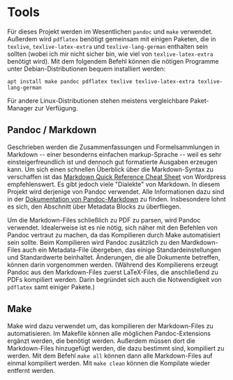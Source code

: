 # Tools

Für dieses Projekt werden im Wesentlichen `pandoc` und `make` verwendet. Außerdem wird `pdflatex` benötigt gemeinsam mit einigen Paketen, die in `texlive`, `texlive-latex-extra` und `texlive-lang-german` enthalten sein sollten (wobei ich mir nicht sicher bin, wie viel von `texlive-latex-extra` benötigt wird). Mit dem folgendem Befehl können die nötigen Programme unter Debian-Distributionen bequem installiert werden:

~~~
apt install make pandoc pdflatex texlive texlive-latex-extra texlive-lang-german
~~~

Für andere Linux-Distributionen stehen meistens vergleichbare Paket-Manager zur Verfügung.

## Pandoc / Markdown

Geschrieben werden die Zusammenfassungen und Formelsammlungen in Markdown -- einer besonderns einfachen markup-Sprache -- weil es sehr einsteigerfreundlich ist und dennoch gut formatierte Ausgaben erzeugen kann. Um sich einen schnellen Überblick über die Markdown-Syntax zu verschaffen ist das [Markdown Quick Reference Cheat 
Sheet](https://wordpress.com/support/markdown-quick-reference/) von Wordpress empfehlenswert. Es gibt jedoch viele "Dialekte" von Markdown. In diesem Projekt wird derjenige von Pandoc verwendet. Alle Informationen dazu sind in der [Dokumentation von Pandoc-Markdown](https://pandoc.org/MANUAL.html#pandocs-markdown) zu finden. Insbesondere lohnt es sich, den Abschnitt über Metadata Blocks zu überfliegen.

Um die Markdown-Files schließlich zu PDF zu parsen, wird Pandoc verwendet. Idealerweise ist es nie nötig, sich näher mit den Befehlen von Pandoc vertraut zu machen, da das Kompilieren durch Make automatisiert sein sollte. Beim Kompilieren wird Pandoc zusätzlich zu den Mardkdown-Files auch ein Metadata-File übergeben, das einige Standardeinstellungen und Standardwerte beinhaltet. Änderungen, die alle Dokumente betreffen, können darin vorgenommen werden. (Während des Kompilierens erzeugt Pandoc aus den Markdown-Files zuerst LaTeX-Files, die anschließend zu PDFs kompiliert werden. Darin begründet sich auch die Notwendigkeit von `pdflatex` samt einiger Pakete.)

## Make

Make wird dazu verwendet um, das kompilieren der Markdown-Files zu automatisieren. Im Makefile können alle möglichen Pandoc-Extensions ergänzt werden, die benötigt werden. Außerdem müssen dort die Markdown-Files hinzugefügt werden, die dazu bestimmt sind, kompiliert zu werden. Mit dem Befehl `make all` können dann alle Markdown-Files auf einmal kompiliert werden. Mit `make clean` können die Kompilate wieder entfernt werden.

